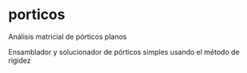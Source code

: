 # porticos
Análisis matricial de pórticos planos

Ensamblador y solucionador de pórticos simples usando el método de rigidez
